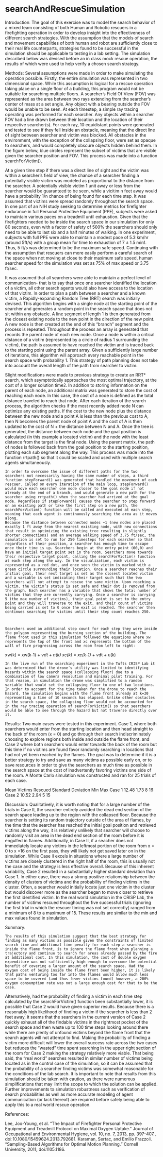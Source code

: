 # searchAndRescueSimulation

Introduction:
	The goal of this exercise was to model the search behavior of a mixed team consisting of both Human and Robotic rescuers in a firefighting operation in order to develop insight into the effectiveness of different search strategies. With the assumption that the models of search and movement capabilities of both human and robot are sufficiently close to their real life counterparts, strategies found to be successful in the simulation should be applicable to testing in a lab setting. The simulation described below was devised before an in class mock rescue operation, the results of which were used to help verify a chosen search strategy.

Methods:
	Several assumptions were made in order to make simulating the operation possible. 
Firstly, the entire simulation was represented in two dimensional space. While this assumption is logical for a rescue operation taking place on a single floor of a building, this program would not be suitable for searching multiple floors. 
A searcher’s Field Of View (FOV) was represented as the area between two rays extending from the searcher’s center of mass at a set angle. Any object with a bearing outside the FOV would be unable to be seen. At each timestep, a simple ray tracing operating was performed for each searcher. Any objects within a searcher FOV had a line drawn between their location and the location of their respective searcher(s). For each ray, 10 equidistant points were generated and tested to see if they fell inside an obstacle, meaning that the direct line of sight between searcher and victim was blocked. All obstacles in the environment, with the exception of the collapsing floor, were set as opaque to searchers, and would completely obscure objects hidden behind them. In the figure below, blue circles represent the subset of victims that are visible given the searcher position and FOV. This process was made into a function searchForVictim(). 


At a given time step if there was a direct line of sight and the victim was within a searcher’s field of view, the chance of a searcher finding a potentially visible victim was modeled as proportional to the distance from the searcher. A potentially visible victim 1 unit away or less from the searcher would be guaranteed to be seen, while a vicitim n feet away would have a probability 1/n chance of being found for each time step. It was assumed that victims were spread randomly throughout the search space.
In one part of an NIH study seeking to determine metrics for firefighter endurance in full Personal Protective Equipment (PPE), subjects were asked to maintain various paces on a treadmill until exhaustion. Given that the firefighters needed to be inside the search space in our simulation for only 80 seconds, even with a factor of safety of 500% the searchers should only need to be able to last six and a half minutes of walking. In one experiment, subjects with full PPE were able to maintain a modest pace of 5.3 km/hr (around 5ft/s) with a group mean for time to exhaustion of 7 ± 1.5 min1. Thus, 5 ft/s was determined to be the maximum safe speed. Continuing with the assumption that rescuers can more easily perform a careful search of the space when not moving at close to their maximum safe speed, human searcher speed for the simulation was set as 75% of max speed or 3.75 ft/sec. 

It was assumed that all searchers were able to maintain a perfect level of communication- that is to say that once one searcher identified the location of a victim, all other search agents would also have access to the location of that victim. In order to plan a path between a searcher and a known victim, a Rapidly-expanding Random Tree (RRT) search was initially devised. This algorithm begins with a single node at the starting point of the searcher and generates a random point in the search space that does not sit within any obstacle. A line segment of length 1 is then generated from the closest existing node to the new point in the direction of the new point. A new node is then created at the end of this “branch” segment and the process is repeated. Throughout the process an array is generated that records the parent node of each new node. Once a node is within a critical distance of a victim (represented by a circle of radius 1 surrounding the victim), the path is assumed to have reached the victim and is traced back to the starting point using the parent array. Given a sufficiently large number of iterations, this algorithm will approach every reachable point in the search space with probability 1.  This strategy of path planning does not take into account the overall length of the path from searcher to victim.



Slight modifications were made to previous strategy to create an RRT* search, which asymptotically approaches the most optimal trajectory, at the cost of a longer solution time2. In addition to storing information on the parent of each node, an additional matrix was generated to store the cost of reaching each node. In this case, the cost of a node is defined as the total distance traveled to reach that node. After each iteration of the search process,  the algorithm checks if the most recently added node N can optimize any existing paths. If the cost to the new node plus the distance between the new node and a point A is less than the previous cost to A, then N becomes the parent node of point A and the cost of A is then updated to the cost of N + the distance between N and A.  Once the tree is generated, the distance between each node and the goal position is calculated (in this example a located victim) and the node with the least distance from the target is the final node. Using the parent matrix, the path of nodes is followed back from the goal position to the starting position, plotting each sub segment along the way. This process was made into the function rrtpath() so that it could be scaled and used with multiple search agents simultaneously.   



	In order to overcome the issue of different paths for the two searchers not necessarily having the same number of steps, a third function stepForward() was generated that handled the movement of each rescuer. Called on every iteration of the main loop, stepForward() would move each searcher one node closer to the goal node if not already at the end of a branch, and would generate a new path for the searcher using rrtpath() when the searcher had arrived at the goal node. Regardless if stepForward() causes the searcher to step forward on an existing path or take the first step on a new path, the searchForVictim() function will be called and executed at each step, meaning that each agent is continuously searching the area as it moves along.
	Because the distance between connected nodes ~1 (new nodes are placed exactly 1 ft away from the nearest existing node, with new connections that result in optimizing the existing tree resulting in slightly shorter connections) and an average walking speed of 3.75 ft/sec, the simulation is set to run for 250 timesteps for each searcher so that regardless of their position, a searcher has enough time to escape once their time is up. Searchers begin at the entry point (60,0) and have an initial target point set in the room. Searchers move towards their respective target point, calling the searchForVictim() function at each step along the way. In the visualization, each victim is represented as a red dot, and once seen the victim is marked with a green circle surrounding their location. Once a searcher reaches their initial goal, their next target is set as the closest located victim and a variable is set indicating their target such that the two searchers will not attempt to rescue the same victim. Upon reaching a victim, the victim’s status is set safe and their dot is removed from the graph. Each searcher has a variable that shows the total number of victims that they are currently carrying. Once a searcher is carrying 5 (the max number of victims), their goal point is set to the entry point and they will traverse to the exit, and their count of victims being carried is set to 0 once the exit is reached. The searcher then continues searching for victims until their step count reaches 250.	
	


	Searchers used an additional step count for each step they were inside the polygon representing the burning section of the building. The flame front used in this simulation followed the equations where xw represents the top of the front and xc represents the bottom of the wall of fire progressing across the room from left to right:

xw(k) = xw(k-1) + v*dt + n(k)
xc(k) =  xc(k-1) + v*dt + u(k)

	In the live run of the searching experiment in the Tufts CRISP Lab it was determined that the drone’s utility was limited to identifying hazards within the search space (collapsing floor) due to a combination of low camera resolution and minimal pilot training. For that reason, in simulation the drone was simplified to a random variable that would set the collapsing floor to one of two locations. In order to account for the time taken for the drone to reach the hazard, the simulation begins with the flame front already at k=30 representing a time of 10 seconds has elapsed. Unlike other obstacles in the search space, the collapsing floor would not be accounted for in the ray tracing operation of searchForVictim() so that searchers would be able to see through the hazard but not traverse directly over it.


Results:
	Two main cases were tested in this experiment. Case 1, where both searchers would enter from the starting location and then head straight to the back of the room (x = 0) and go through their search indiscriminately choosing to explore regions both inside and outside the flame front, and Case 2 where both searchers would enter towards the back of the room but this time if no victims are found favor randomly searching in locations that had not yet been reached by the flames. The goal was to determine if it is a better strategy to try and save as many victims as possible early on, or to save resources in order to give the searchers as much time as possible in the search space at the cost of inadvertently favoring victims one side of the room. A Monte Carlo simulation was constructed and ran for 25 trials of each case.



Mean Victims Rescued
Standard Deviation
Min
Max
Case 1
12.48
1.73
8
16
Case 2
10.52
2.64
5
15





Discussion:
Qualitatively, it is worth noting that for a large number of the trials in Case II, the searcher entirely avoided the dead end section of the search space leading up to the region with the collapsed floor. Because the searcher is setting its random trajectory outside of the area of flames, by the time that the searcher has reached the initial goal position and retrieved victims along the way, it is relatively unlikely that searcher will choose to randomly visit an area in the dead end section of the room before it is engulfed in flames. Additionally, in Case II, if a seacher does not immediately locate any victims in the leftmost portion of the room from x = 0 to x =16 on the first pass, they will likely not get saved later on in the simulation. While Case II excels in situations where a large number of victims are closely clustered in the right half of the room, this is usually not the case and the strategy is less effective overall. Because of this inherent variability, Case 2 resulted in a substantially higher standard deviation than Case 1. 
	In either case, there was a strong positive relationship between the density of clusters of victims and the probability of finding victims in the cluster. Often, a searcher would initially locate just one victim in the cluster but would discover more as the searcher began to move closer to retrieve the first identified victim. 
	In the real world simulation in the CRISP Lab, the number of victims rescued throughout the five successful trials (ignoring the first trial in which the rescuer timing was not set correctly) 	ranged from a minimum of 8 to a maximum of 15. These results are similar to the min and max values found in simulation.

Summary:

	The results of this simulation suggest that the best strategy for finding as many victims as possible given the constraints of limited search time and additional time penalty for each step a searcher is inside the flame front, is to ignore the flame front when planning a trajectory and continue to search for areas already passed by the fire at additional cost. In this simulation, the cost of double oxygen expenditure was not sufficiently high enough to overcome the potential benefit of covering a larger amount of the search space. Had the oxygen cost of being inside the flame front been higher, it is likely that paths venturing too far into the flames would allow much less space to be covered (and thus fewer victims found) however, a 200% oxygen consumption rate was not a large enough cost for that to be the case. 
Alternatively, had the probability of finding a victim in each time step calculated by the searchForVictim() function been substantially lower, it is possible that Case 2 would have given superior results. Because there is a reasonably high likelihood of finding a victim if the searcher is less than 2 feet away, it seems that the searchers in the current version of Case 2 quickly exhaust all of the findable victims in the rightmost pocket of the search space and then waste up to 100 time steps looking around there while there are plenty of unfound victims beyond the flame front that the search agents will not attempt to find. Making the probability of finding a victim more difficult will lower the overall success rate across the two cases but reduces the “wasted” time spent searching in the upper right section of the room for Case 2 making the strategy relatively more viable. That being said, the “real world” searches resulted in similar number of victims being located as in the control case of the simulation, so it can be assumed that the probability of a searcher finding victims was somewhat reasonable for the conditions of the lab search. It is important to note that results from this simulation should be taken with caution, as there were numerous simplifications that may limit the scope to which the solution can be applied. Further improvements to simulation robustness such as verification of search probabilities as well as more accurate modeling of agent communication (or lack thereof) are required before safely being able to apply this to a real world rescue operation.



References:

Lee, Joo-Young, et al. “The Impact of Firefighter Personal Protective Equipment and Treadmill Protocol on Maximal Oxygen Uptake.” Journal of Occupational and Environmental Hygiene, vol. 10, no. 7, 2013, pp. 397–407., doi:10.1080/15459624.2013.792681.
Karaman, Sertac, and Emilio Frazzoli. “Sampling-Based Algorithms for Optimal Motion Planning.” Cornell University, 2011, doi:1105.1186.
